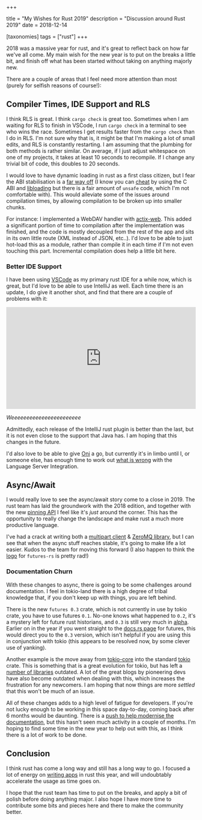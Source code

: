 +++

title = "My Wishes for Rust 2019"
description = "Discussion around Rust 2019"
date = 2018-12-14

[taxonomies]
tags = ["rust"]
+++

2018 was a massive year for rust, and it's great to reflect back on how far we've all come.  My main wish for the new year is to put on the breaks a little bit, and finish off what has been started without taking on anything majorly new.

There are a couple of areas that I feel need more attention than most (purely for selfish reasons of course!):

## Compiler Times, IDE Support and RLS

I think RLS is great.  I think `cargo check` is great too.  Sometimes when I am waiting for RLS to finish in VSCode, I run `cargo check` in a terminal to see who wins the race.  Sometimes I get results faster from the `cargo check` than I do in RLS.  I'm not sure why that is, it might be that I'm making a lot of small edits, and RLS is constantly restarting. I am assuming that the plumbing for both methods is rather similar.  On average, if I just adjust whitespace on one of my projects, it takes at least 10 seconds to recompile.  If I change any trivial bit of code, this doubles to 20 seconds.

I would love to have dynamic loading in rust as a first class citizen, but I fear the ABI stabilisation is a [far way off](https://github.com/rust-lang/rfcs/issues/600) (I know you can [cheat](https://michael-f-bryan.github.io/rust-ffi-guide/dynamic_loading.html) by using the C ABI and [libloading](https://github.com/nagisa/rust_libloading) but there is a fair amount of `unsafe` code, which I'm not comfortable with).  This would alleviate some of the issues around compilation times, by allowing compilation to be broken up into smaller chunks.

For instance: I implemented a WebDAV handler with [actix-web](https://github.com/actix/actix-web).  This added a significant portion of time to compilation after the implementation was finished, and the code is mostly decoupled from the rest of the app and sits in its own little route (XML instead of JSON, etc..).  I'd love to be able to just hot-load this as a module, rather than compile it in each time if I'm not even touching this part.  Incremental compilation does help a little bit here.

### Better IDE Support
I have been using [VSCode](https://code.visualstudio.com/) as my primary rust IDE for a while now, which is great, but I'd love to be able to use IntelliJ as well.  Each time there is an update, I do give it another shot, and find that there are a couple of problems with it:

<div style='position:relative; padding-bottom:53.68%'><iframe src='https://gfycat.com/ifr/SmallCarefulDiamondbackrattlesnake' frameborder='0' scrolling='no' width='100%' height='100%' style='position:absolute;top:0;left:0;' allowfullscreen></iframe></div>

*Weeeeeeeeeeeeeeeeeeeeeee*

Admittedly, each release of the IntelliJ rust plugin is better than the last, but it is not even close to the support that Java has.  I am hoping that this changes in the future.

I'd also love to be able to give [Oni](https://www.onivim.io/) a go, but currently it's in limbo until I, or someone else, has enough time to work out [what is wrong](https://github.com/onivim/oni/issues/1926) with the Language Server Integration.

## Async/Await

I would really love to see the async/await story come to a close in 2019.  The rust team has laid the groundwork with the 2018 edition, and together with the new [pinning API](https://boats.gitlab.io/blog/post/2018-04-06-async-await-final/) I feel like it's *just* around the corner.  This has the opportunity to really change the landscape and make rust a much more productive language.

I've had a crack at writing both a [multipart client](https://github.com/cetra3/mpart-async/) & [ZeroMQ library](https://github.com/cetra3/tmq), but I can see that when the async stuff reaches stable, it's going to make life a lot easier.   Kudos to the team for moving this forward (I also happen to think the [logo](http://rust-lang-nursery.github.io/futures-rs/assets/images/futures-rs-logo.svg) for `futures-rs` is pretty rad!)

### Documentation Churn

With these changes to async, there is going to be some challenges around documentation.  I feel in tokio-land there is a high degree of tribal knowledge that, if you don't keep up with things, you are left behind.

There is the new `futures 0.3` crate, which is not currently in use by tokio crate, you have to use futures `0.1`.  No-one knows what happened to `0.2`, it's a mystery left for future rust historians, and `0.3` is still very much in [alpha](http://rust-lang-nursery.github.io/futures-rs/blog/2018/09/02/futures-0.3.0-alpha.4.html). Earlier on in the year if you went straight to the [docs.rs page](https://docs.rs/futures/) for futures, this would direct you to the `0.3` version, which isn't helpful if you are using this in conjunction with tokio (this appears to be resolved now, by some clever use of yanking).

Another example is the move away from [tokio-core](https://github.com/tokio-rs/tokio-core) into the standard [tokio](https://github.com/tokio-rs/tokio) crate.  This is something that is a great evolution for tokio, but has left a [number of libraries](https://crates.io/crates/tokio-core/reverse_dependencies) outdated.  A lot of the great blogs by pioneering devs have also become outdated when dealing with this, which increases the frustration for any newcomers.  I am hoping that now things are more *settled* that this won't be much of an issue.

All of these changes adds to a high level of fatigue for developers.  If you're not lucky enough to be working in this space day-to-day, coming back after 6 months would be daunting.  There is a [push to help modernise the documentation](https://github.com/tokio-rs/doc-push), but this hasn't seen much activity in a couple of months.  I'm hoping to find some time in the new year to help out with this, as I think there is a lot of work to be done.

## Conclusion

I think rust has come a long way and still has a long way to go.  I focused a lot of energy on [writing apps](https://www.schoolbench.com.au/) in rust this year, and will undoubtably accelerate the usage as time goes on.

I hope that the rust team has time to put on the breaks, and apply a bit of polish before doing anything major.  I also hope I have more time to contribute some bits and pieces here and there to make the community better.